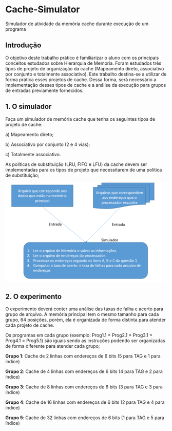 # Cache-Simulator
Simulador de atividade da memória cache durante execução de um programa

## Introdução
O objetivo deste trabalho prático é familiarizar o aluno com os principais conceitos
estudados sobre Hierarquia de Memória. Foram estudados três tipos de projeto de
organização da cache (Mapeamento direto, associativo por conjunto e totalmente
associativo). Este trabalho destina-se a utilizar de forma prática esses projetos de cache.
Dessa forma, será necessário a implementação desses tipos de cache e a análise da
execução para grupos de entradas previamente fornecidos.

## 1. O simulador
Faça um simulador de memória cache que tenha os seguintes tipos de projeto de cache:

a) Mapeamento direto;

b) Associativo por conjunto (2 e 4 vias);

c) Totalmente associativo.

As políticas de substituição (LRU, FIFO e LFU) da cache devem ser implementadas para
os tipos de projeto que necessitarem de uma política de substituição;

![](fig1.png)

## 2. O experimento
O experimento deverá conter uma análise das taxas de falha e acerto para grupo de arquivo.
A memória principal tem o mesmo tamanho para cada grupo, 64 posições, porém, ela é organizada de forma distinta para atender cada projeto de cache.

Os programas em cada grupo (exemplo: Prog1.1 = Prog2.1 = Prog3.1 = Prog4.1
= Prog5.1) são iguais sendo as instruções podendo ser organizadas de forma
diferente para atender cada grupo;

**Grupo 1**: Cache de 2 linhas com endereços de 6 bits (5 para TAG e 1 para índice)

**Grupo 2**: Cache de 4 linhas com endereços de 6 bits (4 para TAG e 2 para índice)

**Grupo 3**: Cache de 8 linhas com endereços de 6 bits (3 para TAG e 3 para índice)

**Grupo 4**: Cache de 16 linhas com endereços de 6 bits (2 para TAG e 4 para índice)

**Grupo 5**: Cache de 32 linhas com endereços de 6 bits (1 para TAG e 5 para índice)


